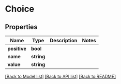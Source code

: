 # Choice

## Properties
Name | Type | Description | Notes
------------ | ------------- | ------------- | -------------
**positive** | **bool** |  | 
**name** | **string** |  | 
**value** | **string** |  | 

[[Back to Model list]](../../README.md#documentation-for-models) [[Back to API list]](../../README.md#documentation-for-api-endpoints) [[Back to README]](../../README.md)

